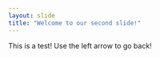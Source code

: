 ```yaml
---
layout: slide
title: "Welcome to our second slide!"
---
```

This is a test!
Use the left arrow to go back!
